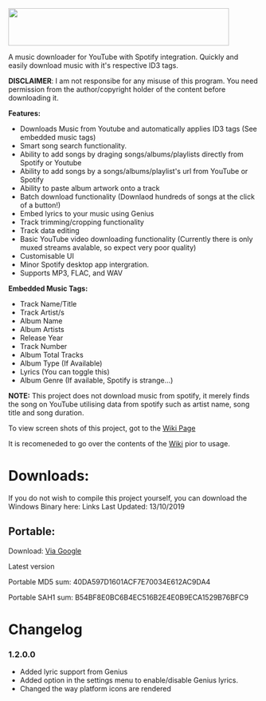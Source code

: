 <img src="https://i.ibb.co/6bQyQ9r/Top-Banner1-Blue.png" data-canonical-src="https://i.ibb.co/6bQyQ9r/Top-Banner1-Blue.png" width="443" height="75" />

A music downloader for YouTube with Spotify integration. Quickly and easily download music with it's respective ID3 tags.

**DISCLAIMER**: I am not responsibe for any misuse of this program. You need permission from the author/copyright holder of the content before downloading it.

**Features:**
* Downloads Music from Youtube and automatically applies ID3 tags (See embedded music tags)
* Smart song search functionality.
* Ability to add songs by draging songs/albums/playlists directly from Spotify or Youtube
* Ability to add songs by a songs/albums/playlist's url from YouTube or Spotify
* Ability to paste album artwork onto a track
* Batch download functionality (Downlaod hundreds of songs at the click of a button!)
* Embed lyrics to your music using Genius
* Track trimming/cropping functionality
* Track data editing
* Basic YouTube video downloading functionality (Currently there is only muxed streams avalable, so expect very poor quality)
* Customisable UI
* Minor Spotify desktop app intergration.
* Supports MP3, FLAC, and WAV

**Embedded Music Tags:**
* Track Name/Title
* Track Artist/s
* Album Name
* Album Artists
* Release Year
* Track Number
* Album Total Tracks
* Album Type (If Available)
* Lyrics (You can toggle this)
* Album Genre (If available, Spotify is strange...)

**NOTE:** This project does not download music from spotify, it merely finds the song on YouTube utilising data from spotify such as artist name, song title and song duration.

To view screen shots of this project, got to the [Wiki Page](https://github.com/ShimmyMySherbet/YoutubeDownloader/wiki)

It is recomeneded to go over the contents of the [Wiki](https://github.com/ShimmyMySherbet/YoutubeDownloader/wiki) pior to usage.

# Downloads:
If you do not wish to compile this project yourself, you can download the Windows Binary here:
Links Last Updated: 13/10/2019

## Portable: 
Download: [Via Google](https://drive.google.com/file/d/1biS-gpZv-wJ7aJfgLAQXrMz7XDCkUER4/view?usp=sharing) 

Latest version

Portable MD5 sum: 40DA597D1601ACF7E70034E612AC9DA4

Portable SAH1 sum: B54BF8E0BC6B4EC516B2E4E0B9ECA1529B76BFC9

# Changelog
### 1.2.0.0
* Added lyric support from Genius
* Added option in the settings menu to enable/disable Genius lyrics.
* Changed the way platform icons are rendered



